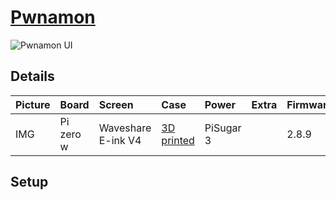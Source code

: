 # [Pwnamon](https://opwngrid.xyz/search/392c08ac4f0ef60f82bd9169f5b7e09b01b8f01a8155cd2e50756a9f4dd36711)
![Pwnamon UI](https://github.com/RasTacsko/Pwnagotchi-workinprogress/blob/main/Pictures/UI_pwnamon.jpg?raw=true)
## Details
| Picture  | Board  | Screen  | Case  | Power  | Extra  | Firmware| Plugins  |
| :-- | :-- | :-- | :-- | :-- |  :-- | :-- | :-- |
| IMG |Pi zero w|Waveshare E-ink V4|[3D printed](https://cults3d.com/en/3d-model/gadget/coque-pwnagotchi-waveshare3-pisugar3-et-protection-d-ecran-plexiglass "3D printed")|PiSugar 3||2.8.9| |

## Setup

